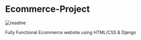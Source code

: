 # Ecommerce-Project
![readme](https://github.com/ankiteshji/Ecommerce-Project/assets/110227687/a96d54fd-b909-441a-b956-cf90deed33f5)

Fully Functional Ecommerce website using HTML/CSS &amp; Django 
